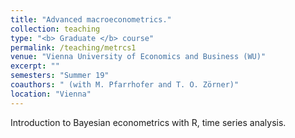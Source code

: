 ```yaml
---
title: "Advanced macroeconometrics."
collection: teaching
type: "<b> Graduate </b> course"
permalink: /teaching/metrcs1
venue: "Vienna University of Economics and Business (WU)"
excerpt: ""
semesters: "Summer 19"
coauthors: " (with M. Pfarrhofer and T. O. Zörner)"
location: "Vienna"
---
```


Introduction to Bayesian econometrics with R, time series analysis.
